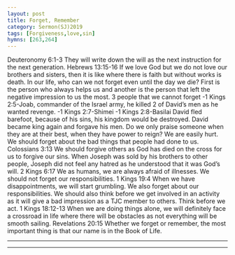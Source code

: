 ```yaml
---
layout: post
title: Forget, Remember
category: Sermon(SJ)2019
tags: [Forgiveness,love,sin]
hymns: [263,264]
---
```

Deuteronomy 6:1-3
They will write down the will as the next instruction for the next generation.
Hebrews 13:15-16
If we love God but we do not love our brothers and sisters, then it is like where there is faith but without works is death.
In our life, who can we not forget even until the day we die?
First is the person who always helps us and another is the person that left the negative impression to us the most.
3 people that we cannot forget
-1 Kings 2:5-Joab, commander of the Israel army, he killed 2 of David’s men as he wanted revenge.
-1 Kings 2:7-Shimei
-1 Kings 2:8-Basilai
David fled barefoot, because of his sins, his kingdom would be destroyed.
David became king again and forgave his men.
Do we only praise someone when they are at their best, when they have power to reign?
We are easily hurt. We should forget about the bad things that people had done to us.
Colossians 3:13
We should forgive others as God has died on the cross for us to forgive our sins.
When Joseph was sold by his brothers to other people, Joseph did not feel any hatred as he understood that it was God’s will.
2 Kings 6:17
We as humans, we are always afraid of illnesses.
We should not forget our responsibilities.
1 Kings 19:4
When we have disappointments, we will start grumbling.
We also forget about our responsibilities.
We should also think before we get involved in an activity as it will give a bad impression as a TJC member to others.
Think before we act.
1 Kings 18:12-13
When we are doing things alone, we will definitely face a crossroad in life where there will be obstacles as not everything will be smooth sailing.
Revelations 20:15
Whether we forget or remember, the most important thing is that our name is in the Book of Life.






----
****
